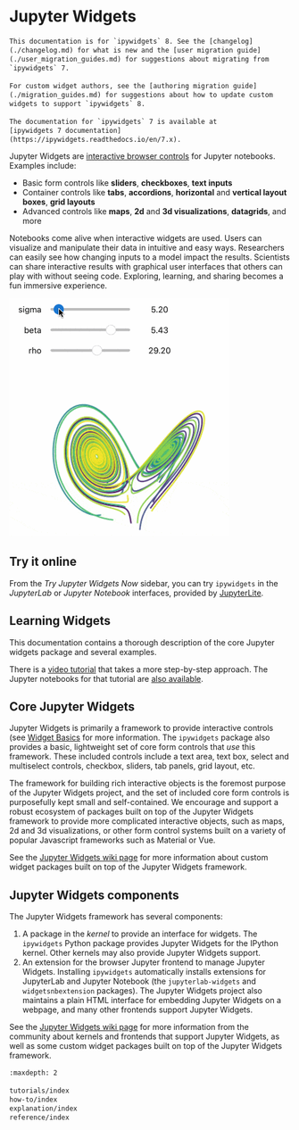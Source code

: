 # Jupyter Widgets

```{note}
This documentation is for `ipywidgets` 8. See the [changelog](./changelog.md) for what is new and the [user migration guide](./user_migration_guides.md) for suggestions about migrating from `ipywidgets` 7.

For custom widget authors, see the [authoring migration guide](./migration_guides.md) for suggestions about how to update custom widgets to support `ipywidgets` 8.

The documentation for `ipywidgets` 7 is available at
[ipywidgets 7 documentation](https://ipywidgets.readthedocs.io/en/7.x).
```

Jupyter Widgets are [interactive browser controls](https://github.com/jupyter-widgets/ipywidgets/blob/main/docs/source/examples/Index.ipynb)
for Jupyter notebooks. Examples include:

- Basic form controls like **sliders**, **checkboxes**, **text inputs**
- Container controls like **tabs**, **accordions**, **horizontal** and **vertical layout boxes**, **grid layouts**
- Advanced controls like **maps**, **2d** and **3d visualizations**, **datagrids**, and more

Notebooks come alive when interactive widgets are used. Users can visualize and
manipulate their data in intuitive and easy ways. Researchers can easily see
how changing inputs to a model impact the results. Scientists can share
interactive results with graphical user interfaces that others can play with
without seeing code. Exploring, learning, and sharing becomes a fun immersive
experience.

![an animation of slider widgets changing a plot](./interact.gif)

## Try it online

From the _Try Jupyter Widgets Now_ sidebar, you can try `ipywidgets` in the _JupyterLab_
or _Jupyter Notebook_ interfaces, provided by [JupyterLite](https://jupyterlite.rtfd.io).

## Learning Widgets

This documentation contains a thorough description of the core Jupyter widgets
package and several examples.

There is a [video tutorial](https://youtu.be/QAtKtVcm11I) that takes a more step-by-step approach. The
Jupyter notebooks for that tutorial are [also available](https://github.com/jupyter-widgets/tutorial).

## Core Jupyter Widgets

Jupyter Widgets is primarily a framework to provide interactive controls (see
[Widget Basics](examples/Widget%20Basics.ipynb) for more information.
The `ipywidgets` package
also provides a basic, lightweight set of core form controls that _use_ this
framework. These included controls include a text area, text box, select and
multiselect controls, checkbox, sliders, tab panels, grid layout, etc.

The framework for building rich interactive objects is the foremost purpose of
the Jupyter Widgets project, and the set of included core form controls is
purposefully kept small and self-contained. We encourage and support a robust
ecosystem of packages built on top of the Jupyter Widgets framework to provide
more complicated interactive objects, such as maps, 2d and 3d visualizations, or
other form control systems built on a variety of popular Javascript frameworks
such as Material or Vue.

See the [Jupyter Widgets wiki page](https://github.com/jupyter/jupyter/wiki/Jupyter-Widgets)
for more information about custom widget packages built on top of the Jupyter Widgets
framework.

## Jupyter Widgets components

The Jupyter Widgets framework has several components:

1. A package in the _kernel_ to provide an interface for widgets. The
   `ipywidgets` Python package provides Jupyter Widgets for the IPython
   kernel. Other kernels may also provide Jupyter Widgets support.
2. An extension for the browser Jupyter frontend to manage Jupyter Widgets.
   Installing `ipywidgets` automatically installs extensions for JupyterLab
   and Jupyter Notebook (the `jupyterlab-widgets` and `widgetsnbextension`
   packages). The Jupyter Widgets project also maintains a plain HTML interface
   for embedding Jupyter Widgets on a webpage, and many other frontends support
   Jupyter Widgets.

See the
[Jupyter Widgets wiki page](https://github.com/jupyter/jupyter/wiki/Jupyter-Widgets) for more
information from the community about kernels and frontends that support Jupyter Widgets, as well as
some custom widget packages built on top of the Jupyter Widgets framework.

```{toctree}
:maxdepth: 2

tutorials/index
how-to/index
explanation/index
reference/index
```
